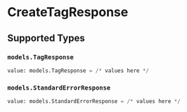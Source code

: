 # CreateTagResponse


## Supported Types

### `models.TagResponse`

```python
value: models.TagResponse = /* values here */
```

### `models.StandardErrorResponse`

```python
value: models.StandardErrorResponse = /* values here */
```

